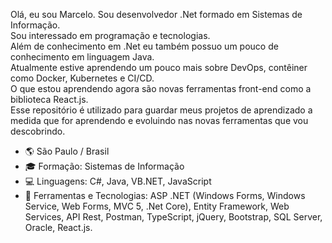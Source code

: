 Olá, eu sou Marcelo. Sou desenvolvedor .Net formado em Sistemas de Informação.<br />
Sou interessado em programação e tecnologias.<br />
Além de conhecimento em .Net eu também possuo um pouco de conhecimento em linguagem Java.<br />
Atualmente estive aprendendo um pouco mais sobre DevOps, contêiner como Docker, Kubernetes e CI/CD.<br />
O que estou aprendendo agora são novas ferramentas front-end como a biblioteca React.js.<br />
Esse repositório é utilizado para guardar meus projetos de aprendizado a medida que for aprendendo e evoluindo nas novas ferramentas que vou descobrindo.<br />

<ul>
<li>🌎 São Paulo / Brasil</li>
<li>🎓 Formação: Sistemas de Informação</li>
<li>💻 Linguagens: C#, Java, VB.NET, JavaScript</li>
<li>🔧 Ferramentas e Tecnologias: ASP .NET (Windows Forms, Windows Service, Web Forms, MVC 5, .Net Core), Entity Framework, Web Services, API Rest, Postman, TypeScript, jQuery, Bootstrap, SQL Server, Oracle, React.js.</li>
</ul>
